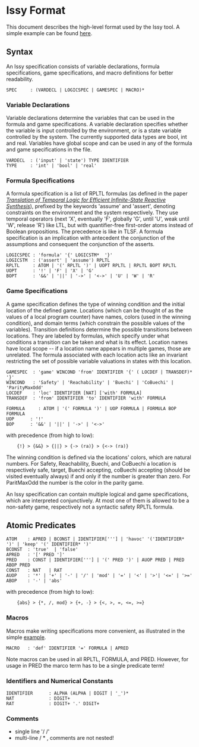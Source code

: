 # Issy Format

This document describes the high-level format used by the Issy tool. A simple example can be found [here](./sample.issy).

## Syntax
An Issy specification consists of variable declarations, formula specifications, game specifications, and macro definitions for better readability.

```
SPEC     : (VARDECL | LOGICSPEC | GAMESPEC | MACRO)*
```

### Variable Declarations

Variable declarations determine the variables that can be used in the formula and game specifications. A variable declaration specifies whether the variable is input controlled by the environment, or is a state variable controlled by the system. The currently supported data types are bool, int and real. Variables have global scope and can be used in any of the formula and game specifications in the file.

```
VARDECL  : ('input' | 'state') TYPE IDENTIFIER
TYPE     : 'int' | 'bool' | 'real'
```

### Formula Specifications

A formula specification is a list of RPLTL formulas (as defined in the paper [*Translation of Temporal Logic for Efficient Infinite-State Reactive Synthesis*](https://doi.org/10.1145/3704888)), prefixed by the keywords 'assume' and 'assert', denoting constraints on the environment and the system respectively. They use temporal operators (next 'X', eventually 'F', globally 'G', until 'U', weak until 'W', release 'R') like LTL, but with quantifier-free first-order atoms  instead of Boolean propositions. The precedence is like in TLSF. A formula specification is an implication with antecedent the conjunction of the assumptions and consequent the conjunction of the asserts.

```
LOGICSPEC : 'formula' '{' LOGICSTM*  '}'
LOGICSTM  : ('assert' | 'assume') RPLTL
RPLTL     : ATOM | '(' RPLTL ')' | UOPT RPLTL | RPLTL BOPT RPLTL 
UOPT      : '!' | 'F' | 'X' | 'G'
BOPT      : '&&' | '||' | '->' | '<->' | 'U' | 'W' | 'R'
```


### Game Specifications

A game specification defines the type of winning condition and the initial location of the defined game. Locations (which can be thought of as the values of a local program counter) have names, colors (used in the winning condition), and domain terms (which constrain the possible values of the variables). Transition definitions determine the possible transitions between locations. They are labeled by formulas, which specify under what conditions a transition can be taken and what is its effect. 
Location names have local scope -- if a location name appears in multiple games, those are unrelated. The formula associated with each location acts like an invariant restricting the set of possible variable valuations in states with this location.

```
GAMESPEC  : 'game' WINCOND 'from' IDENTIFIER '{' ( LOCDEF | TRANSDEF)* '}' 
WINCOND   : 'Safety' | 'Reachability' | 'Buechi' | 'CoBuechi' | 'ParityMaxOdd' 
LOCDEF    : 'loc' IDENTIFIER [NAT] ['with' FORMULA]
TRANSDEF  : 'from' IDENTIFIER 'to' IDENTIFIER 'with' FORMULA

FORMULA     : ATOM | '(' FORMULA ')' | UOP FORMULA | FORMULA BOP FORMULA 
UOP      : '!' 
BOP      : '&&' | '||' | '->' | '<->'
```
with precedence (from high to low):
```
    {!} > {&&} > {||} > {-> (ra)} > {<-> (ra)} 
```

The winning condition is defined via the locations' colors, which are natural numbers. For Safety, Reachability, Buechi, and CoBuechi a location is respectively safe, target, Buechi accepting, coBuechi accepting (should be visited eventually always) if and only if the number is greater than zero. For ParitMaxOdd the number is the color in the parity game.

An Issy specification can contain multiple logical and game specifications, which are interpreted conjunctively. 
At most one of them is allowed to be a non-safety game, respectively not a syntactic safety RPLTL formula.

## Atomic Predicates

```
ATOM    : APRED | BCONST | IDENTIFIER['''] | 'havoc' '('IDENTIFIER* ')' | 'keep' '(' IDENTIFIER* ')'
BCONST  : 'true'  | 'false'
APRED   : '[' PRED ']'
PRED    : CONST | IDENTIFIER['''] | '(' PRED ')' | AUOP PRED | PRED ABOP PRED
CONST   : NAT   | RAT
AUOP    : '*' | '+' | '-' | '/' | 'mod' | '=' | '<' | '>'| '<=' | '>='
ABOP    : '-' | 'abs'
```
with precedence (from high to low):
```
    {abs} > {*, /, mod} > {+, -} > {<, >, =, <=, >=}
```

### Macros

Macros make writing specifications more convenient, as illustrated in the simple [example](./sample.issy).

```
MACRO   : 'def' IDENTIFIER '=' FORMULA | APRED
```
Note macros can be used in all RPLTL, FORMULA, and PRED. However, for usage in PRED the marco term has to be a single predicate term!

### Identifiers and Numerical Constants
```
IDENTIFIER      : ALPHA (ALPHA | DIGIT | '_')*
NAT             : DIGIT+
RAT             : DIGIT+ '.' DIGIT+
```

### Comments
- single line '/ /'
- multi-line / * , comments are not nested!
